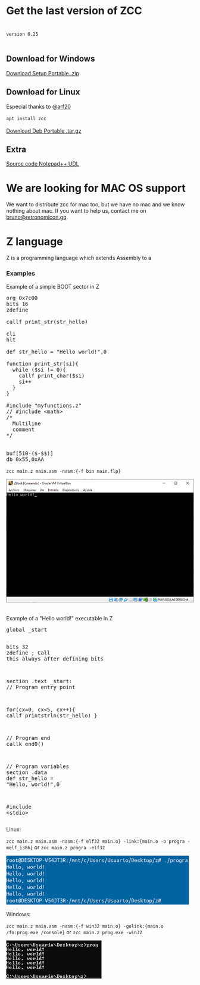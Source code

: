 <br>
<link rel="shortcut icon" type="image/x-icon" href="favicon.png?">
<style>
  header,section#downloads,div.inner>hr{display:none;}
  
  #download-any{
    background: transparent url("https://icons.iconarchive.com/icons/oxygen-icons.org/oxygen/32/Actions-go-down-icon.png") 12px 50% no-repeat;
  }
  #download-npp{
    background: transparent url("https://notepad-plus-plus.org/images/logo.svg") 12px 50% no-repeat;
  }
  #download-zip, #download-tar-gz {
    display: block;
  }
  
  .scode{
    font-size:1.25em;
    padding:6px 12px;
    margin:auto 32px;
  }
  
  .zl_word{
    color:orangered;
    font-weight:bold;
  }
  .zl_string{
    color:cadetblue;
  }
  .zl_comment{
    color:darkgreen;
  }
  .zl_inmed{
    color:gold;
  }
  .zl_nasm_dir{
    color:aqua;
  }
  .zl_nasm_inst{
    color:dodgerblue;
    font-weight:bold;
  }
</style>

# Get the last version of ZCC
<br><code class="scode">version 0.25</code>
<br><br>

## Download for Windows
<div id="downloads" class="clearfix">
  <a target="_blank" href="https://github.com/bruneo32/zcc/tree/main/download/windows/installer" id="download-any" class="button">
    <span>Download Setup</span>
  </a>
  <a target="_blank" href="https://github.com/bruneo32/zcc/tree/main/download/windows/zip" id="download-zip" class="button">
    <span>Portable .zip</span>
  </a>
</div>

## Download for Linux
Especial thanks to <a target="_blank" href="https://github.com/arf20">@arf20</a>
<div id="downloads" class="clearfix">
  <code class="scode">apt install zcc</code>
  <br><br>
  <a target="_blank" href="https://github.com/bruneo32/zcc/tree/main/download/linux/deb" id="download-any" class="button">
    <span>Download Deb</span>
  </a>
  <a target="_blank" href="https://github.com/bruneo32/zcc/tree/main/download/linux/targz" id="download-tar-gz" class="button">
    <span>Portable .tar.gz</span>
  </a>
</div>

## Extra

<div id="downloads" class="clearfix">
  <a target="_blank" href="https://github.com/bruneo32/zcc/tree/main/source" id="download-any" class="button">
    <span>Source code</span>
  </a>
  <a target="_blank" href="https://github.com/bruneo32/zcc/tree/main/download/extra" id="download-npp" class="button">
    <span>Notepad++ UDL</span>
  </a>
</div>

# We are looking for MAC OS support
We want to distribute zcc for mac too, but we have no mac and we know nothing about mac.
If you want to help us, contact me on [bruno@retronomicon.gq](mailto:bruno@retronomicon.gq).

# Z language
Z is a programming language which extends Assembly to a

### Examples
Example of a simple BOOT sector in Z
<pre>
<span class="zl_nasm_dir">org</span> 0x7c00
<span class="zl_nasm_dir">bits</span> 16
<span class="zl_word">zdefine</span>

<span class="zl_word">callf</span> print_str(str_hello)

<span class="zl_nasm_inst">cli</span>
<span class="zl_nasm_inst">hlt</span>

<span class="zl_word">def</span> str_hello = <span class="zl_string">"Hello world!"</span>,0

<span class="zl_word">function</span> print_str(si){
  <span class="zl_word">while</span> (<span class="zl_inmed">$si</span> != 0){
    <span class="zl_word">callf</span> print_char(<span class="zl_inmed">$si</span>)
    si++
  }
}

<span class="zl_word">#include</span> <span class="zl_string">"myfunctions.z"</span>
<span class="zl_comment">// #include &lt;math&gt;
/*
  Multiline
  comment
*/</span>
  

<span class="zl_word">buf</span>[510-($-$$)]
<span class="zl_nasm_dir">db</span> 0x55,0xAA
</pre>

`zcc main.z main.asm -nasm:{-f bin main.flp}`

![](example_boot.png)

<br>
Example of a "Hello world!" executable in Z
<pre>
<span class="zl_nasm_dir">global</span> _start

<span class="zl_nasm_dir">bits</span> 32
<span class="zl_word">zdefine</span> <span class="zl_comment">; Call this always after defining bits</span>

<span class="zl_nasm_dir">section</span> .text
_start:
  <span class="zl_comment">// Program entry point</span>
  
  <span class="zl_word">for</span>(cx=0, cx<5, cx++){
    <span class="zl_word">callf</span> printstrln(str_hello)
  }
  
  <span class="zl_comment">// Program end</span>
  <span class="zl_word">callk</span> end0()

<span class="zl_comment">// Program variables</span>
<span class="zl_nasm_dir">section</span> .data
<span class="zl_word">def</span> str_hello = <span class="zl_string">"Hello, world!"</span>,0

<span class="zl_word">#include</span> <span class="zl_string">&lt;stdio&gt;</span>
</pre>

Linux:

`zcc main.z main.asm -nasm:{-f elf32 main.o} -link:{main.o -o progra -melf_i386}`
or
`zcc main.z progra -elf32`

![](example_helloworld2.png)

Windows:

`zcc main.z main.asm -nasm:{-f win32 main.o} -golink:{main.o /fo:prog.exe /console}`
or
`zcc main.z prog.exe -win32`

![](example_helloworld.png)
